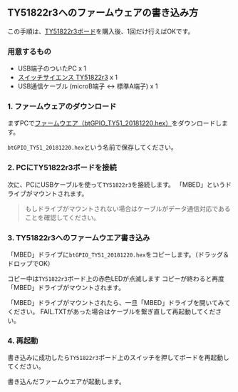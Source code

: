 ## TY51822r3へのファームウェアの書き込み方

この手順は、[TY51822r3ボード](https://www.switch-science.com/catalog/2574/)を購入後、1回だけ行えばOKです。

### 用意するもの

- USB端子のついたPC x 1
- [スイッチサイエンス TY51822r3](https://www.switch-science.com/catalog/2574/) x 1
- USB通信ケーブル (microB端子 <-> 標準A端子) x 1

### 1. ファームウェアのダウンロード

まずPCで[ファームウエア（btGPIO_TY51_20181220.hex）](http://chirimen.org/chirimen-TY51822r3/bc/ble_fw/btGPIO_TY51_20181220.hex)をダウンロードします。

`btGPIO_TY51_20181220.hex`という名前で保存してください。

### 2. PCにTY51822r3ボードを接続

次に、PCにUSBケーブルを使って`TY51822r3`を接続します。
「MBED」というドライブがマウントされます。

> もしドライブがマウントされない場合はケーブルがデータ通信対応であることを確認してください。

### 3. TY51822r3へのファームウエア書き込み

「MBED」ドライブに`btGPIO_TY51_20181220.hex`をコピーします。（ドラッグ＆ドロップでOK）

コピー中は`TY51822r3`ボード上の赤色LEDが点滅します
コピーが終わると再度「MBED」ドライブがマウントされます。

「MBED」ドライブがマウントされたら、一旦「MBED」ドライブを開いてみてください。
FAIL.TXTがあった場合はケーブルを繋ぎ直して再起動してください。

### 4. 再起動

書き込みに成功したら`TY51822r3`ボード上のスイッチを押してボードを再起動してください。

書き込んだファームウエアが起動します。


